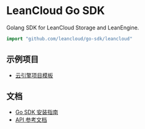 # LeanCloud Go SDK
Golang SDK for LeanCloud Storage and LeanEngine.

```go
import "github.com/leancloud/go-sdk/leancloud"
```

## 示例项目

- [云引擎项目模板](https://github.com/leancloud/golang-getting-started)

## 文档

- [Go SDK 安装指南](https://leancloud.cn/docs/sdk_setup-go.html)
- [API 参考文档](https://pkg.go.dev/github.com/leancloud/go-sdk/leancloud)
